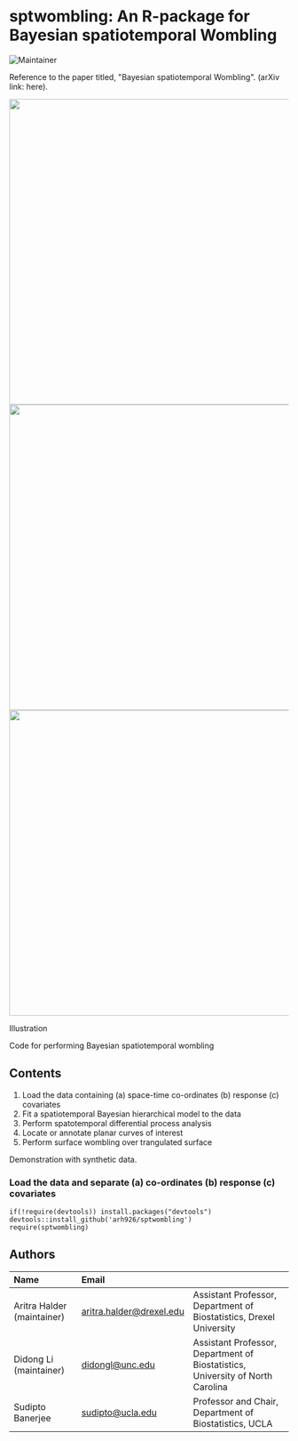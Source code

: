 # sptwombling: An R-package for Bayesian spatiotemporal Wombling

![Maintainer](https://img.shields.io/badge/maintainer-arh926-blue)

Reference to the paper titled, "Bayesian spatiotemporal Wombling". (arXiv link: here).


<p align="center">
  <img width="600" height="550" src=https://github.com/user-attachments/assets/9a99542c-e6ec-413e-9324-d40fade26355>
  <img width="600" height="550" src=https://github.com/user-attachments/assets/e06d2221-d72d-4d23-887f-faa6cfafb713>
  <img width="600" height="550" src=https://github.com/user-attachments/assets/57403b92-aac2-4935-9dd2-f66a56fda072>
<p>


Illustration

Code for performing Bayesian spatiotemporal wombling

## Contents

1. Load the data containing (a) space-time co-ordinates (b) response (c) covariates
2. Fit a spatiotemporal Bayesian hierarchical model to the data
3. Perform spatotemporal differential process analysis
4. Locate or annotate planar curves of interest
5. Perform surface wombling over trangulated surface

Demonstration with synthetic data.

### Load the data and separate (a) co-ordinates (b) response (c) covariates
```
if(!require(devtools)) install.packages("devtools")
devtools::install_github('arh926/sptwombling')
require(sptwombling)
```

## Authors

| Name   | Email       |              |
|:------ |:----------- | :----------- |
| Aritra Halder (maintainer)| aritra.halder@drexel.edu   | Assistant Professor, Department of Biostatistics, Drexel University| 
| Didong Li (maintainer)| didongl@unc.edu   | Assistant Professor, Department of Biostatistics, University of North Carolina|
| Sudipto Banerjee | sudipto@ucla.edu   | Professor and Chair, Department of Biostatistics,  UCLA |
<!--- --->
